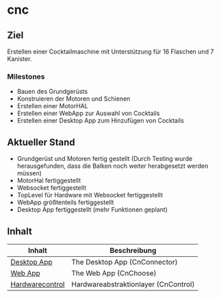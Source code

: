 # cnc

## Ziel

Erstellen einer Cocktailmaschine mit Unterstützung für 16 Flaschen und 7 Kanister.

### Milestones

- Bauen des Grundgerüsts
- Konstruieren der Motoren und Schienen
- Erstellen einer MotorHAL
- Erstellen einer WebApp zur Auswahl von Cocktails
- Erstellen einer Desktop App zum Hinzufügen von Cocktails

## Aktueller Stand

- Grundgerüst und Motoren fertig gestellt (Durch Testing wurde herausgefunden, dass die Balken noch weiter herabgesetzt werden müssen)
- MotorHal fertiggestellt
- Websocket fertiggestellt
- TopLevel für Hardware mit Websocket fertiggestellt
- WebApp größtenteils fertiggestellt
- Desktop App fertiggestellt (mehr Funktionen geplant)

## Inhalt

Inhalt  |  Beschreibung
-------- |  ------------
[Desktop App](DesktopApp/DesktopApp.md) | The Desktop App (CnConnector)
[Web App](WebApp/WebApp.md) | The Web App (CnChoose)
[Hardwarecontrol](HardwareControl/HardwareControl.md) | Hardwareabstraktionlayer (CnControl)
